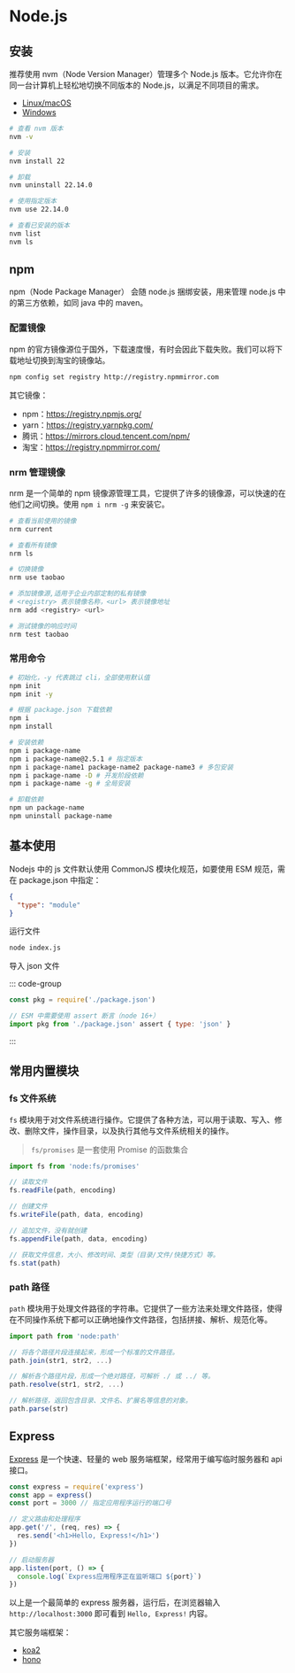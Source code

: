 # Node.js

## 安装

推荐使用 nvm（Node Version Manager）管理多个 Node.js 版本。它允许你在同一台计算机上轻松地切换不同版本的 Node.js，以满足不同项目的需求。

- [Linux/macOS](https://github.com/nvm-sh/nvm?tab=readme-ov-file#installing-and-updating)
- [Windows](https://github.com/coreybutler/nvm-windows)

```bash
# 查看 nvm 版本
nvm -v

# 安装
nvm install 22

# 卸载
nvm uninstall 22.14.0

# 使用指定版本
nvm use 22.14.0

# 查看已安装的版本
nvm list
nvm ls
```

## npm

npm（Node Package Manager） 会随 node.js 捆绑安装，用来管理 node.js 中的第三方依赖，如同 java 中的 maven。

### 配置镜像

npm 的官方镜像源位于国外，下载速度慢，有时会因此下载失败。我们可以将下载地址切换到淘宝的镜像站。

```bash
npm config set registry http://registry.npmmirror.com
```

其它镜像：

- npm：https://registry.npmjs.org/
- yarn：https://registry.yarnpkg.com/
- 腾讯：https://mirrors.cloud.tencent.com/npm/
- 淘宝：https://registry.npmmirror.com/

### nrm 管理镜像

nrm 是一个简单的 npm 镜像源管理工具，它提供了许多的镜像源，可以快速的在他们之间切换。使用 `npm i nrm -g` 来安装它。

```bash
# 查看当前使用的镜像
nrm current

# 查看所有镜像
nrm ls

# 切换镜像
nrm use taobao

# 添加镜像源,适用于企业内部定制的私有镜像
# <registry> 表示镜像名称，<url> 表示镜像地址
nrm add <registry> <url>

# 测试镜像的响应时间
nrm test taobao
```

### 常用命令

```bash
# 初始化，-y 代表跳过 cli，全部使用默认值
npm init
npm init -y

# 根据 package.json 下载依赖
npm i
npm install

# 安装依赖
npm i package-name
npm i package-name@2.5.1 # 指定版本
npm i package-name1 package-name2 package-name3 # 多包安装
npm i package-name -D # 开发阶段依赖
npm i package-name -g # 全局安装

# 卸载依赖
npm un package-name
npm uninstall package-name
```

## 基本使用

Nodejs 中的 js 文件默认使用 CommonJS 模块化规范，如要使用 ESM 规范，需在 package.json 中指定：

```json
{
  "type": "module"
}
```

运行文件

```bash
node index.js
```

导入 json 文件

::: code-group

```js [CommonJS]
const pkg = require('./package.json')
```

```js [ESM]
// ESM 中需要使用 assert 断言（node 16+）
import pkg from './package.json' assert { type: 'json' }
```

:::

## 常用内置模块

### fs 文件系统

`fs` 模块用于对文件系统进行操作。它提供了各种方法，可以用于读取、写入、修改、删除文件，操作目录，以及执行其他与文件系统相关的操作。

> `fs/promises` 是一套使用 Promise 的函数集合

```js
import fs from 'node:fs/promises'

// 读取文件
fs.readFile(path, encoding)

// 创建文件
fs.writeFile(path, data, encoding)

// 追加文件，没有就创建
fs.appendFile(path, data, encoding)

// 获取文件信息，大小、修改时间、类型（目录/文件/快捷方式）等。
fs.stat(path)
```

### path 路径

`path` 模块用于处理文件路径的字符串。它提供了一些方法来处理文件路径，使得在不同操作系统下都可以正确地操作文件路径，包括拼接、解析、规范化等。

```js
import path from 'node:path'

// 将各个路径片段连接起来，形成一个标准的文件路径。
path.join(str1, str2, ...)

// 解析各个路径片段，形成一个绝对路径，可解析 ./ 或 ../ 等。
path.resolve(str1, str2, ...)

// 解析路径，返回包含目录、文件名、扩展名等信息的对象。
path.parse(str)
```

## Express

[Express](https://expressjs.com/zh-cn/) 是一个快速、轻量的 web 服务端框架，经常用于编写临时服务器和 api 接口。

```js
const express = require('express')
const app = express()
const port = 3000 // 指定应用程序运行的端口号

// 定义路由和处理程序
app.get('/', (req, res) => {
  res.send('<h1>Hello, Express!</h1>')
})

// 启动服务器
app.listen(port, () => {
  console.log(`Express应用程序正在监听端口 ${port}`)
})
```

以上是一个最简单的 express 服务器，运行后，在浏览器输入 `http://localhost:3000` 即可看到 `Hello, Express!` 内容。

其它服务端框架：

- [koa2](https://koajs.com/)
- [hono](https://hono.dev/)